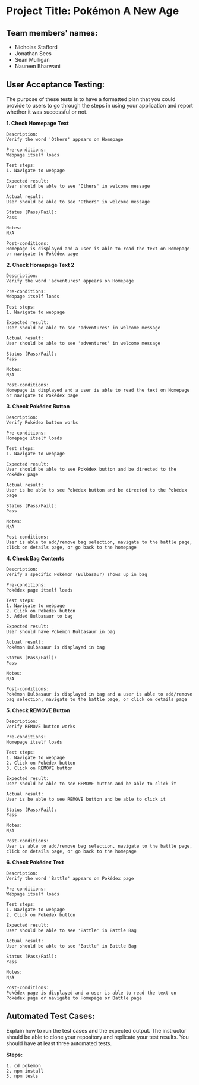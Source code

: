 # Project Title: Pokémon A New Age

## Team members' names:
- Nicholas Stafford
- Jonathan Sees
- Sean Mulligan
- Naureen Bharwani

## User Acceptance Testing: 
The purpose of these tests is to have a formatted plan that you could provide to users to go through the steps in using your application and report whether it was successful or not.


**1. Check Homepage Text**
    
    Description:
    Verify the word 'Others' appears on Homepage
    
    Pre-conditions:
    Webpage itself loads
    
    Test steps:
    1. Navigate to webpage
    
    Expected result:
    User should be able to see 'Others' in welcome message
    
    Actual result:
    User should be able to see 'Others' in welcome message
    
    Status (Pass/Fail):
    Pass
    
    Notes:
    N/A
    
    Post-conditions:
    Homepage is displayed and a user is able to read the text on Homepage or navigate to Pokédex page
   
   
**2. Check Homepage Text 2**
    
    Description:
    Verify the word 'adventures' appears on Homepage
    
    Pre-conditions:
    Webpage itself loads
    
    Test steps:
    1. Navigate to webpage
    
    Expected result:
    User should be able to see 'adventures' in welcome message
    
    Actual result:
    User should be able to see 'adventures' in welcome message
    
    Status (Pass/Fail):
    Pass
    
    Notes:
    N/A
    
    Post-conditions:
    Homepage is displayed and a user is able to read the text on Homepage or navigate to Pokédex page
    

**3. Check Pokédex Button**

    Description:
    Verify Pokédex button works
    
    Pre-conditions:
    Homepage itself loads
    
    Test steps:
    1. Navigate to webpage
    
    Expected result:
    User should be able to see Pokédex button and be directed to the Pokédex page
    
    Actual result:
    User is be able to see Pokédex button and be directed to the Pokédex page
    
    Status (Pass/Fail):
    Pass
    
    Notes:
    N/A
    
    Post-conditions:
    User is able to add/remove bag selection, navigate to the battle page, click on details page, or go back to the homepage
    

**4. Check Bag Contents**
    
    Description:
    Verify a specific Pokémon (Bulbasaur) shows up in bag
    
    Pre-conditions:
    Pokédex page itself loads
    
    Test steps:
    1. Navigate to webpage
    2. Click on Pokédex button
    3. Added Bulbasaur to bag
    
    Expected result:
    User should have Pokémon Bulbasaur in bag
    
    Actual result:
    Pokémon Bulbasaur is displayed in bag 
    
    Status (Pass/Fail):
    Pass
    
    Notes:
    N/A
    
    Post-conditions:
    Pokémon Bulbasaur is displayed in bag and a user is able to add/remove bag selection, navigate to the battle page, or click on details page


**5. Check REMOVE Button**

    Description:
    Verify REMOVE button works
    
    Pre-conditions:
    Homepage itself loads
    
    Test steps:
    1. Navigate to webpage
    2. Click on Pokédex button
    3. Click on REMOVE button
    
    Expected result:
    User should be able to see REMOVE button and be able to click it
    
    Actual result:
    User is be able to see REMOVE button and be able to click it
    
    Status (Pass/Fail):
    Pass
    
    Notes:
    N/A
    
    Post-conditions:
    User is able to add/remove bag selection, navigate to the battle page, click on details page, or go back to the homepage
    

**6. Check Pokédex Text**

    Description:
    Verify the word 'Battle' appears on Pokédex page
    
    Pre-conditions:
    Webpage itself loads
    
    Test steps:
    1. Navigate to webpage
    2. Click on Pokédex button
    
    Expected result:
    User should be able to see 'Battle' in Battle Bag
    
    Actual result:
    User should be able to see 'Battle' in Battle Bag
    
    Status (Pass/Fail):
    Pass
    
    Notes:
    N/A
    
    Post-conditions:
    Pokédex page is displayed and a user is able to read the text on Pokédex page or navigate to Homepage or Battle page


## Automated Test Cases: 
Explain how to run the test cases and the expected output. The instructor should be able to clone your repository and replicate your test results. You should have at least three automated tests.

**Steps:**

    1. cd pokemon
    2. npm install
    3. npm tests




